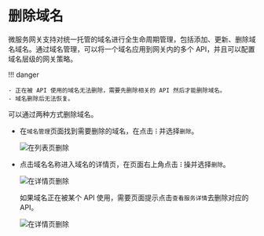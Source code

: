 # 删除域名

微服务网关支持对统一托管的域名进行全生命周期管理，包括添加、更新、删除域名域名。通过域名管理，可以将一个域名应用到网关内的多个 API，并且可以配置域名层级的网关策略。

!!! danger

    - 正在被 API 使用的域名无法删除，需要先删除相关的 API 然后才能删除域名。
    - 域名删除后无法恢复。

可以通过两种方式删除域名。

- 在`域名管理`页面找到需要删除的域名，在点击 **`ⵗ`** 并选择`删除`。

    ![在列表页删除](https://docs.daocloud.io/daocloud-docs-images/docs/skoala/ms-gateway/domain/imgs/delete-domain-1.png)

- 点击域名名称进入域名的详情页，在页面右上角点击 **`ⵗ`** 操并选择`删除`。

    ![在详情页删除](https://docs.daocloud.io/daocloud-docs-images/docs/skoala/ms-gateway/domain/imgs/delete-domain-2.png)

    如果域名正在被某个 API 使用，需要页面提示点击`查看服务详情`去删除对应的 API。<!--待ui更新后更新描述-->

    ![在详情页删除](https://docs.daocloud.io/daocloud-docs-images/docs/skoala/ms-gateway/domain/imgs/delete-domain-3.png)
